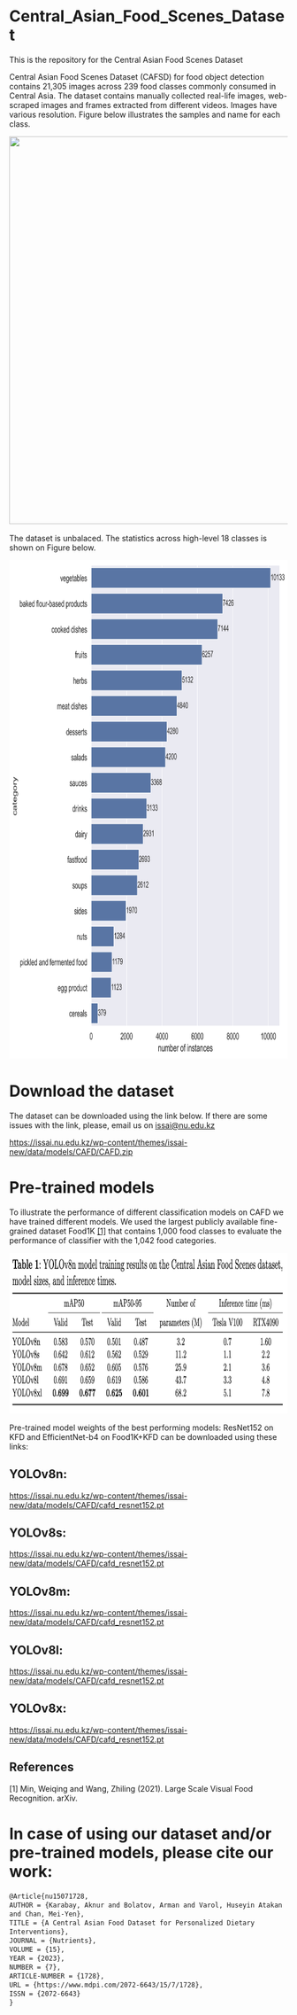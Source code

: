 # Central_Asian_Food_Scenes_Dataset
This is the repository for the Central Asian Food Scenes Dataset

Central Asian Food Scenes Dataset (CAFSD) for food object detection contains 21,305 images across 239 food classes commonly consumed in Central Asia. The dataset contains manually collected real-life images, web-scraped images and frames extracted from different videos. Images have various resolution.
Figure below illustrates the samples and name for each class.

<img src="https://github.com/IS2AI/Kazakh-Food-Dataset/blob/main/figures/samples.png" width="750" height="700">

The dataset is unbalaced. The statistics across high-level 18 classes is shown on Figure below.

<img src="https://github.com/IS2AI/Central_Asian_Food_Scenes_Dataset/blob/main/figures/statistics.png" width="800" height="900">

# Download the dataset

The dataset can be downloaded using the link below. If there are some issues with the link, please, email us on issai@nu.edu.kz

https://issai.nu.edu.kz/wp-content/themes/issai-new/data/models/CAFD/CAFD.zip

# Pre-trained models

To illustrate the performance of different classification models on CAFD we have trained different models. We used the largest publicly available fine-grained dataset Food1K [[1]](#1) that contains 1,000 food classes to evaluate the performance of classifier with the 1,042 food categories.

<img src="https://github.com/IS2AI/Central_Asian_Food_Scenes_Dataset/blob/main/figures/table_results.png" width="1200" height="290">

Pre-trained model weights of the best performing models: ResNet152 on KFD and EfficientNet-b4 on Food1K+KFD can be downloaded using these links:

## YOLOv8n: 
https://issai.nu.edu.kz/wp-content/themes/issai-new/data/models/CAFD/cafd_resnet152.pt

## YOLOv8s: 
https://issai.nu.edu.kz/wp-content/themes/issai-new/data/models/CAFD/cafd_resnet152.pt

## YOLOv8m: 
https://issai.nu.edu.kz/wp-content/themes/issai-new/data/models/CAFD/cafd_resnet152.pt

## YOLOv8l: 
https://issai.nu.edu.kz/wp-content/themes/issai-new/data/models/CAFD/cafd_resnet152.pt

## YOLOv8x: 
https://issai.nu.edu.kz/wp-content/themes/issai-new/data/models/CAFD/cafd_resnet152.pt



## References
<a id="1">[1]</a> 
Min, Weiqing and Wang,  Zhiling (2021). 
Large Scale Visual Food Recognition. 
arXiv.

# In case of using our dataset and/or pre-trained models, please cite our work:
```
@Article{nu15071728,
AUTHOR = {Karabay, Aknur and Bolatov, Arman and Varol, Huseyin Atakan and Chan, Mei-Yen},
TITLE = {A Central Asian Food Dataset for Personalized Dietary Interventions},
JOURNAL = {Nutrients},
VOLUME = {15},
YEAR = {2023},
NUMBER = {7},
ARTICLE-NUMBER = {1728},
URL = {https://www.mdpi.com/2072-6643/15/7/1728},
ISSN = {2072-6643}
}
```
